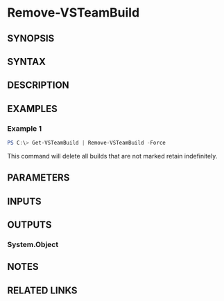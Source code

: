 <!-- #include "./common/header.md" -->

# Remove-VSTeamBuild

## SYNOPSIS

<!-- #include "./synopsis/Remove-VSTeamBuild.md" -->

## SYNTAX

## DESCRIPTION

<!-- #include "./synopsis/Remove-VSTeamBuild.md" -->

## EXAMPLES

### Example 1

```powershell
PS C:\> Get-VSTeamBuild | Remove-VSTeamBuild -Force
```

This command will delete all builds that are not marked retain indefinitely.

## PARAMETERS

<!-- #include "./params/projectName.md" -->

<!-- #include "./params/BuildIds.md" -->

<!-- #include "./params/force.md" -->

## INPUTS

## OUTPUTS

### System.Object

## NOTES

## RELATED LINKS
